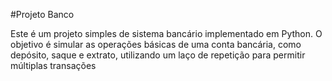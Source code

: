 #Projeto Banco

Este é um projeto simples de sistema bancário implementado em Python. O objetivo é simular as operações básicas de uma conta bancária, como depósito, saque e extrato, utilizando um laço de repetição para permitir múltiplas transações

